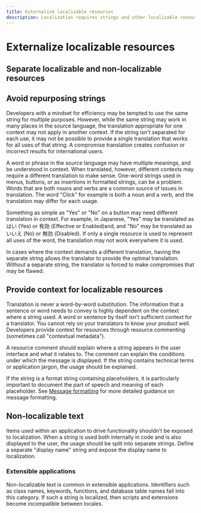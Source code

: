 ```yaml
---
title: Externalize localizable resources
description: Localization requires strings and other localizable resources to be separated from code and non-localizable resources (externalized).
---
```


# Externalize localizable resources
<!-- NOTE this article is not yet complete -->
<!-- Add paragraph about externalization of non-loc resources -->

## Separate localizable and non-localizable resources

## Avoid repurposing strings

Developers with a mindset for efficiency may be tempted to use the same string for multiple purposes.
However, while the same string may work in many places in the source language, the translation appropriate for one context may not apply in another context.
If the string isn't separated for each use, it may not be possible to provide a single translation that works for all uses of that string.
A compromise translation creates confusion or incorrect results for international users.

A word or phrase in the source language may have multiple meanings, and be understood in context.
When translated, however, different contexts may require a different translation to make sense.
One-word strings used in menus, buttons, or as insertions in formatted strings, can be a problem.
Words that are both nouns and verbs are a common source of issues in translation.
The word "Click" for example is both a noun and a verb, and the translation may differ for each usage.

Something as simple as "Yes" or "No" on a button may need different translation in context.
For example, in Japanese, "Yes" may be translated as はい (Yes) or 有効 (Effective or Enabled)and, and "No" may be translated as いいえ (No) or 無効 (Disabled).
If only a single resource is used to represent all uses of the word, the translation may not work everywhere it is used.

In cases where the context demands a different translation, having the separate string allows the translator to provide the optimal translation.
Without a separate string, the translator is forced to make compromises that may be flawed.

## Provide context for localizable resources

Translation is never a word-by-word substitution.
The information that a sentence or word needs to convey is highly dependent on the context where a string used.
A word or sentence by itself isn't sufficient context for a translator.
You cannot rely on your translators to know your product well.
Developers provide context for resources through resource commenting (sometimes call "contextual metadata").

A resource comment should explain where a string appears in the user interface and what it relates to.
The comment can explain the conditions under which the message is displayed.
If the string contains technical terms or application jargon, the usage should be explained.

If the string is a format string containing placeholders, it is particularly important to document the part of speech and meaning of each placeholder.
See [Message formatting](..\internationalization/message-formatting.md) for more detailed guidance on message formatting.

## Non-localizable text

Items used within an application to drive functionality shouldn't be exposed to localization.
When a string is used both internally in code and is also displayed to the user, the usage should be split into separate strings.
Define a separate "display name" string and expose the display name to localization.

### Extensible applications

Non-localizable text is common in extensible applications.
Identifiers such as class names, keywords, functions, and database table names fall into this category.
If such a string is localized, then scripts and extensions become incompatible between locales.
